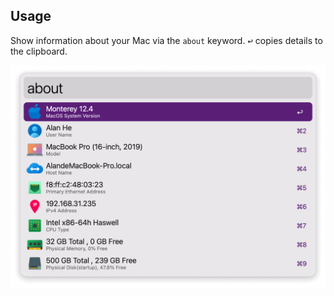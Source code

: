 ## Usage

Show information about your Mac via the `about` keyword. <kbd>↩</kbd> copies details to the clipboard.

![Alfred search for about](images/about.png)

